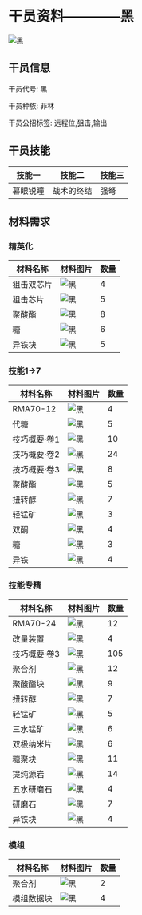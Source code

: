 # 干员资料————黑

![黑](./oprImages/黑.png)

## 干员信息

干员代号: 黑

干员种族: 菲林

干员公招标签: 远程位,狙击,输出

## 干员技能

| 技能一       | 技能二   | 技能三 |
| ------------ | -------- | ------ |
| 暮眼锐瞳 | 战术的终结 | 强弩 |

## 材料需求

### 精英化

| 材料名称      | 材料图片 | 数量  |
|---------|---------|-----|
| 狙击双芯片 | ![黑](./matIcons/狙击双芯片.png)  |   4  |
| 狙击芯片 | ![黑](./matIcons/狙击芯片.png)  |   5  |
| 聚酸酯 | ![黑](./matIcons/聚酸酯.png)  |   8  |
| 糖 | ![黑](./matIcons/糖.png)  |   6  |
| 异铁块 | ![黑](./matIcons/异铁块.png)  |   5  |

### 技能1→7

| 材料名称      | 材料图片 | 数量  |
|---------|---------|-----|
| RMA70-12 | ![黑](./matIcons/RMA70-12.png)  |   4  |
| 代糖 | ![黑](./matIcons/代糖.png)  |   5  |
| 技巧概要·卷1 | ![黑](./matIcons/技巧概要·卷1.png)  |   10  |
| 技巧概要·卷2 | ![黑](./matIcons/技巧概要·卷2.png)  |   24  |
| 技巧概要·卷3 | ![黑](./matIcons/技巧概要·卷3.png)  |   8  |
| 聚酸酯 | ![黑](./matIcons/聚酸酯.png)  |   5  |
| 扭转醇 | ![黑](./matIcons/扭转醇.png)  |   7  |
| 轻锰矿 | ![黑](./matIcons/轻锰矿.png)  |   3  |
| 双酮 | ![黑](./matIcons/双酮.png)  |   4  |
| 糖 | ![黑](./matIcons/糖.png)  |   3  |
| 异铁 | ![黑](./matIcons/异铁.png)  |   4  |

### 技能专精

| 材料名称      | 材料图片 | 数量  |
|---------|---------|-----|
| RMA70-24 | ![黑](./matIcons/RMA70-24.png)  |   12  |
| 改量装置 | ![黑](./matIcons/改量装置.png)  |   4  |
| 技巧概要·卷3 | ![黑](./matIcons/技巧概要·卷3.png)  |   105  |
| 聚合剂 | ![黑](./matIcons/聚合剂.png)  |   12  |
| 聚酸酯块 | ![黑](./matIcons/聚酸酯块.png)  |   9  |
| 扭转醇 | ![黑](./matIcons/扭转醇.png)  |   7  |
| 轻锰矿 | ![黑](./matIcons/轻锰矿.png)  |   5  |
| 三水锰矿 | ![黑](./matIcons/三水锰矿.png)  |   6  |
| 双极纳米片 | ![黑](./matIcons/双极纳米片.png)  |   6  |
| 糖聚块 | ![黑](./matIcons/糖聚块.png)  |   11  |
| 提纯源岩 | ![黑](./matIcons/提纯源岩.png)  |   14  |
| 五水研磨石 | ![黑](./matIcons/五水研磨石.png)  |   4  |
| 研磨石 | ![黑](./matIcons/研磨石.png)  |   7  |
| 异铁块 | ![黑](./matIcons/异铁块.png)  |   4  |

### 模组

| 材料名称      | 材料图片 | 数量  |
|---------|---------|-----|
| 聚合剂 | ![黑](./matIcons/聚合剂.png)  |   2  |
| 模组数据块 | ![黑](./暂无材料图片)  |   4  |

